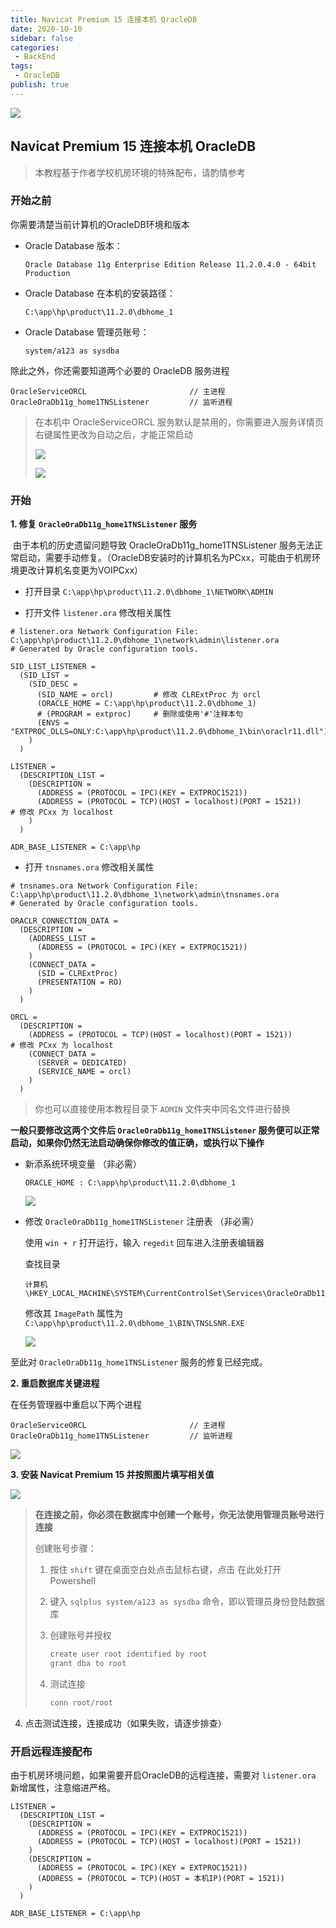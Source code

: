 ```yaml
---
title: Navicat Premium 15 连接本机 OracleDB
date: 2020-10-10
sidebar: false
categories:
 - BackEnd
tags:
 - OracleDB
publish: true
---
```

![](https://gitee.com/QiJieH/blog-image-bed/raw/master/20201019005750.png)
<!-- more -->
## Navicat Premium 15 连接本机 OracleDB

> 本教程基于作者学校机房环境的特殊配布，请酌情参考

### 开始之前

你需要清楚当前计算机的OracleDB环境和版本

- Oracle Database 版本：

  ```
  Oracle Database 11g Enterprise Edition Release 11.2.0.4.0 - 64bit Production
  ```

- Oracle Database 在本机的安装路径：

  ```
  C:\app\hp\product\11.2.0\dbhome_1
  ```

- Oracle Database 管理员账号：

  ```
  system/a123 as sysdba
  ```

除此之外，你还需要知道两个必要的 OracleDB 服务进程

```
OracleServiceORCL  						// 主进程
OracleOraDb11g_home1TNSListener			// 监听进程
```

> 在本机中 OracleServiceORCL  服务默认是禁用的，你需要进入服务详情页右键属性更改为自动之后，才能正常启动
>
> ![](https://gitee.com/QiJieH/blog-image-bed/raw/master/image-20201006173923665.png)
>
> ![](https://gitee.com/QiJieH/blog-image-bed/raw/master/image-20201006174003337.png)







### 开始

**1. 修复 `OracleOraDb11g_home1TNSListener`  服务**

​	由于本机的历史遗留问题导致 OracleOraDb11g_home1TNSListener 服务无法正常启动，需要手动修复。（OracleDB安装时的计算机名为PCxx，可能由于机房环境更改计算机名变更为VOIPCxx）

- 打开目录 `C:\app\hp\product\11.2.0\dbhome_1\NETWORK\ADMIN`

- 打开文件 `listener.ora`  修改相关属性

```
# listener.ora Network Configuration File: C:\app\hp\product\11.2.0\dbhome_1\network\admin\listener.ora
# Generated by Oracle configuration tools.

SID_LIST_LISTENER =
  (SID_LIST =
    (SID_DESC =
      (SID_NAME = orcl)  		# 修改 CLRExtProc 为 orcl
      (ORACLE_HOME = C:\app\hp\product\11.2.0\dbhome_1)
      # (PROGRAM = extproc) 	# 删除或使用'#'注释本句
      (ENVS = "EXTPROC_DLLS=ONLY:C:\app\hp\product\11.2.0\dbhome_1\bin\oraclr11.dll")
    )
  )

LISTENER =
  (DESCRIPTION_LIST =
    (DESCRIPTION =
      (ADDRESS = (PROTOCOL = IPC)(KEY = EXTPROC1521))
      (ADDRESS = (PROTOCOL = TCP)(HOST = localhost)(PORT = 1521))      # 修改 PCxx 为 localhost
    )
  )

ADR_BASE_LISTENER = C:\app\hp
```

- 打开 `tnsnames.ora` 修改相关属性

```
# tnsnames.ora Network Configuration File: C:\app\hp\product\11.2.0\dbhome_1\network\admin\tnsnames.ora
# Generated by Oracle configuration tools.

ORACLR_CONNECTION_DATA =
  (DESCRIPTION =
    (ADDRESS_LIST =
      (ADDRESS = (PROTOCOL = IPC)(KEY = EXTPROC1521))
    )
    (CONNECT_DATA =
      (SID = CLRExtProc)
      (PRESENTATION = RO)
    )
  )

ORCL =
  (DESCRIPTION =
    (ADDRESS = (PROTOCOL = TCP)(HOST = localhost)(PORT = 1521))			# 修改 PCxx 为 localhost
    (CONNECT_DATA =
      (SERVER = DEDICATED)
      (SERVICE_NAME = orcl)
    )
  )
```

> 你也可以直接使用本教程目录下 `ADMIN` 文件夹中同名文件进行替换

**一般只要修改这两个文件后 `OracleOraDb11g_home1TNSListener` 服务便可以正常启动，如果你仍然无法启动确保你修改的值正确，或执行以下操作**



- 新添系统环境变量 （非必需）

  ```
  ORACLE_HOME : C:\app\hp\product\11.2.0\dbhome_1
  ```

  ![](https://gitee.com/QiJieH/blog-image-bed/raw/master/image-20201006172319448.png)

- 修改 `OracleOraDb11g_home1TNSListener` 注册表 （非必需）

  使用 `win + r` 打开运行，输入 `regedit` 回车进入注册表编辑器

  查找目录

  ```
  计算机\HKEY_LOCAL_MACHINE\SYSTEM\CurrentControlSet\Services\OracleOraDb11g_home1TNSListener
  ```

  修改其 `ImagePath` 属性为 `C:\app\hp\product\11.2.0\dbhome_1\BIN\TNSLSNR.EXE`

  ![](https://gitee.com/QiJieH/blog-image-bed/raw/master/image-20201006172802275.png)



至此对  `OracleOraDb11g_home1TNSListener`  服务的修复已经完成。





**2. 重启数据库关键进程**

在任务管理器中重启以下两个进程

```
OracleServiceORCL  						// 主进程
OracleOraDb11g_home1TNSListener			// 监听进程
```

![](https://gitee.com/QiJieH/blog-image-bed/raw/master/image-20201006173553681.png)





**3. 安装 Navicat Premium 15 并按照图片填写相关值**

![](https://gitee.com/QiJieH/blog-image-bed/raw/master/image-20201006173241119.png)

> **在连接之前，你必须在数据库中创建一个账号，你无法使用管理员账号进行连接**
>
> 创建账号步骤：
>
> 1. 按住 `shift` 键在桌面空白处点击鼠标右键，点击 在此处打开 Powershell
>
> 2. 键入 `sqlplus system/a123 as sysdba` 命令，即以管理员身份登陆数据库
>
> 3. 创建账号并授权
>
>    ```bash
>    create user root identified by root
>    grant dba to root
>    ```
>
> 4. 测试连接
>
>    ```bash
>    conn root/root
>    ```



4. 点击测试连接，连接成功（如果失败，请逐步排查）




### 开启远程连接配布

由于机房环境问题，如果需要开启OracleDB的远程连接，需要对 `listener.ora` 新增属性，注意缩进严格。
```
LISTENER =
  (DESCRIPTION_LIST =
    (DESCRIPTION =
      (ADDRESS = (PROTOCOL = IPC)(KEY = EXTPROC1521))
      (ADDRESS = (PROTOCOL = TCP)(HOST = localhost)(PORT = 1521))
    )
    (DESCRIPTION =
      (ADDRESS = (PROTOCOL = IPC)(KEY = EXTPROC1521))
      (ADDRESS = (PROTOCOL = TCP)(HOST = 本机IP)(PORT = 1521))
    )
  )

ADR_BASE_LISTENER = C:\app\hp
```